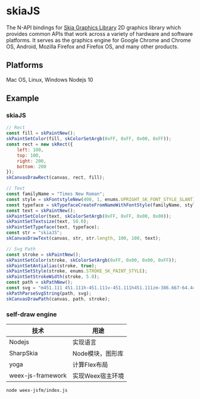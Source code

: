 # skiaJS

The N-API bindings for [Skia Graphics Library](https://skia.org/) 2D graphics library which provides common APIs that work across a variety of hardware and software platforms. It serves as the graphics engine for Google Chrome and Chrome OS, Android, Mozilla Firefox and Firefox OS, and many other products.

## Platforms
Mac OS, Linux, Windows
Nodejs 10

## Example
### skiaJS

```js
// Rect
const fill = skPaintNew();
skPaintSetColor(fill, skColorSetArgb(0xFF, 0xFF, 0x00, 0xFF));
const rect = new skRect({
    left: 100,
    top: 100,
    right: 200,
    bottom: 200
});
skCanvasDrawRect(canvas, rect, fill);

// Text
const familyName = "Times New Roman";
const style = skFontstyleNew(400, 1, enums.UPRIGHT_SK_FONT_STYLE_SLANT);
const typeface = skTypefaceCreateFromNameWithFontStyle(familyName, style);
const text = skPaintNew();
skPaintSetColor(text, skColorSetArgb(0xFF, 0xFF, 0x00, 0x00));
skPaintSetTextsize(text, 50.0);
skPaintSetTypeface(text, typeface);
const str = "skiaJS";
skCanvasDrawText(canvas, str, str.length, 100, 100, text);

// Svg Path
const stroke = skPaintNew();
skPaintSetColor(stroke, skColorSetArgb(0xFF, 0x00, 0x00, 0xFF));
skPaintSetAntialias(stroke, true);
skPaintSetStyle(stroke, enums.STROKE_SK_PAINT_STYLE);
skPaintSetStrokeWidth(stroke, 5.0);
const path = skPathNew();
const svg = "m451.111 451.111h-451.111v-451.111h451.111zm-386.667-64.444h322.222v-322.223h-322.222z";
skPathParseSvgString(path, svg);
skCanvasDrawPath(canvas, path, stroke);
```
### self-draw engine


| 技术      | 用途 |
| ----------- | ----------- |
| Nodejs  | 实现语言       |
| SharpSkia   | Node模块，图形库 |
| yoga | 计算Flex布局 |
| weex-js-framework | 实现Weex宿主环境 |

```sh
node weex-jsfm/index.js
```